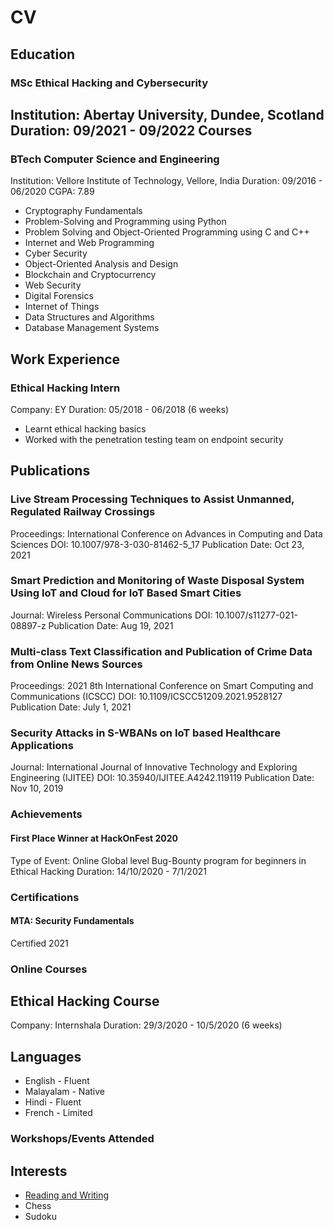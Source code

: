# CV

## Education

### MSc Ethical Hacking and Cybersecurity
Institution: Abertay University, Dundee, Scotland
Duration: 09/2021 - 09/2022
Courses
- 

### BTech Computer Science and Engineering
Institution: Vellore Institute of Technology, Vellore, India
Duration: 09/2016 - 06/2020
CGPA: 7.89
- Cryptography Fundamentals
- Problem-Solving and Programming using Python
- Problem Solving and Object-Oriented Programming using C and C++
- Internet and Web Programming
- Cyber Security
- Object-Oriented Analysis and Design
- Blockchain and Cryptocurrency
- Web Security
- Digital Forensics
- Internet of Things					
- Data Structures and Algorithms 		
- Database Management Systems

## Work Experience

### Ethical Hacking Intern
Company: EY
Duration: 05/2018 - 06/2018 (6 weeks)
- Learnt ethical hacking basics
- Worked with the penetration testing team on endpoint security


## Publications

### Live Stream Processing Techniques to Assist Unmanned, Regulated Railway Crossings
Proceedings: International Conference on Advances in Computing and Data Sciences
DOI: 10.1007/978-3-030-81462-5_17
Publication Date: Oct 23, 2021


### Smart Prediction and Monitoring of Waste Disposal System Using IoT and Cloud for IoT Based Smart Cities
Journal: Wireless Personal Communications
DOI: 10.1007/s11277-021-08897-z
Publication Date: Aug 19, 2021


### Multi-class Text Classification and Publication of Crime Data from Online News Sources
Proceedings: 2021 8th International Conference on Smart Computing and Communications (ICSCC)
DOI: 10.1109/ICSCC51209.2021.9528127
Publication Date: July 1, 2021


### Security Attacks in S-WBANs on IoT based Healthcare Applications
Journal: International Journal of Innovative Technology and Exploring Engineering (IJITEE)
DOI: 10.35940/IJITEE.A4242.119119
Publication Date: Nov 10, 2019

### Achievements

#### First Place Winner at HackOnFest 2020
Type of Event: Online Global level Bug-Bounty program for beginners in Ethical Hacking
Duration: 14/10/2020 - 7/1/2021

### Certifications

#### MTA: Security Fundamentals
Certified 2021

### Online Courses

## Ethical Hacking Course
Company: Internshala
Duration: 29/3/2020 - 10/5/2020 (6 weeks)

## Languages

- English - Fluent
- Malayalam - Native
- Hindi - Fluent
- French - Limited

### Workshops/Events Attended



## Interests

- [Reading and Writing](https://fresherfries.github.io/CV-writing)
- Chess
- Sudoku